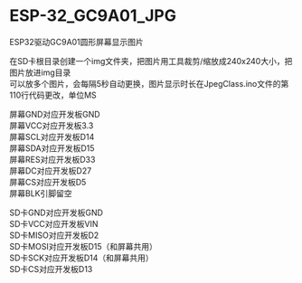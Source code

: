 # ESP-32_GC9A01_JPG
ESP32驱动GC9A01圆形屏幕显示图片
 
在SD卡根目录创建一个img文件夹，把图片用工具裁剪/缩放成240x240大小，把图片放进img目录  
可以放多个图片，会每隔5秒自动更换，图片显示时长在JpegClass.ino文件的第110行代码更改，单位MS  

屏幕GND对应开发板GND  
屏幕VCC对应开发板3.3  
屏幕SCL对应开发板D14  
屏幕SDA对应开发板D15  
屏幕RES对应开发板D33  
屏幕DC对应开发板D27  
屏幕CS对应开发板D5  
屏幕BLK引脚留空  
  
SD卡GND对应开发板GND  
SD卡VCC对应开发板VIN  
SD卡MISO对应开发板D2  
SD卡MOSI对应开发板D15（和屏幕共用）  
SD卡SCK对应开发板D14（和屏幕共用）  
SD卡CS对应开发板D13  


